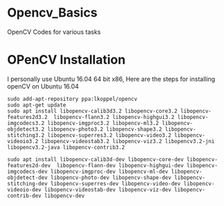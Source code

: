 # Opencv_Basics
OpenCV Codes for various tasks

# OPenCV Installation
I personally use Ubuntu 16.04 64 bit x86,
Here are the steps for installing openCV on Ubuntu 16.04
```
sudo add-apt-repository ppa:lkoppel/opencv
sudo apt-get update
sudo apt install libopencv-calib3d3.2 libopencv-core3.2 libopencv-features2d3.2  libopencv-flann3.2 libopencv-highgui3.2 libopencv-imgcodecs3.2 libopencv-imgproc3.2 libopencv-ml3.2 libopencv-objdetect3.2 libopencv-photo3.2 libopencv-shape3.2 libopencv-stitching3.2 libopencv-superres3.2 libopencv-video3.2 libopencv-videoio3.2 libopencv-videostab3.2 libopencv-viz3.2 libopencv3.2-jni libopencv3.2-java libopencv-contrib3.2 

sudo apt install libopencv-calib3d-dev libopencv-core-dev libopencv-features2d-dev  libopencv-flann-dev libopencv-highgui-dev libopencv-imgcodecs-dev libopencv-imgproc-dev libopencv-ml-dev libopencv-objdetect-dev libopencv-photo-dev libopencv-shape-dev libopencv-stitching-dev libopencv-superres-dev libopencv-video-dev libopencv-videoio-dev libopencv-videostab-dev libopencv-viz-dev libopencv-contrib-dev libopencv-dev
```
